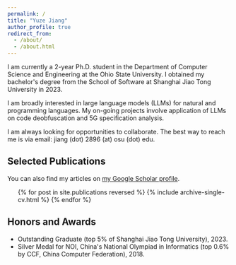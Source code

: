 ```yaml
---
permalink: /
title: "Yuze Jiang"
author_profile: true
redirect_from: 
  - /about/
  - /about.html
---
```

I am currently a 2-year Ph.D. student in the Department of Computer Science and Engineering at the Ohio State University. I obtained my bachelor's degree from the School of Software at Shanghai Jiao Tong University in 2023.

I am broadly interested in large language models (LLMs) for natural and programming languages. My on-going projects involve application of LLMs on code deobfuscation and 5G specification analysis.

I am always looking for opportunities to collaborate. The best way to reach me is via email: jiang (dot) 2896 (at) osu (dot) edu.

## Selected Publications

You can also find my articles on [my Google Scholar profile](https://scholar.google.com/citations?user=AsvTdRIAAAAJ&hl=en).

<ul>{% for post in site.publications reversed %}
    {% include archive-single-cv.html %}
  {% endfor %}</ul>

## Honors and Awards

* Outstanding Graduate (top 5% of Shanghai Jiao Tong University), 2023.
* Silver Medal for NOI, China's National Olympiad in Informatics (top 0.6% by CCF, China Computer Federation), 2018.
